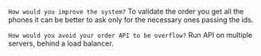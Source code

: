 `How would you improve the system?`
To validate the order you get all the phones it can be better to ask only for the necessary ones passing the ids.

`How would you avoid your order API to be overflow?`
Run API on multiple servers, behind a load balancer.
